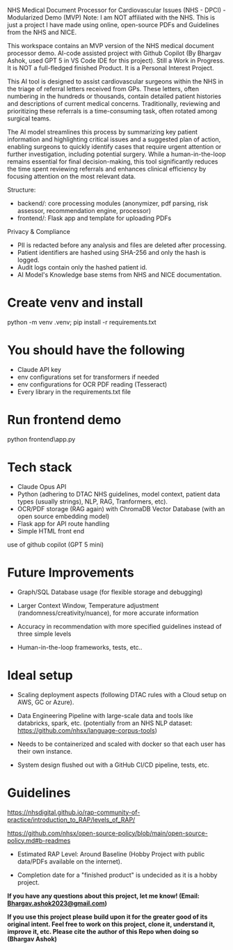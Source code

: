 NHS Medical Document Processor for Cardiovascular Issues (NHS - DPCI) - Modularized Demo (MVP) Note: I am NOT affiliated with the NHS. This is just a project I have made using online, open-source PDFs and Guidelines from the NHS and NICE. 

This workspace contains an MVP version of the NHS medical document processor demo. AI-code assisted project with Github Copilot (By Bhargav Ashok, used GPT 5 in VS Code IDE for this project). Still a Work in Progress. It is NOT a full-fledged finished Product. It is a Personal Interest Project.


This AI tool is designed to assist cardiovascular surgeons within the NHS in the triage of referral letters received from GPs. These letters, often numbering in the hundreds or thousands, contain detailed patient histories and descriptions of current medical concerns. Traditionally, reviewing and prioritizing these referrals is a time-consuming task, often rotated among surgical teams.

The AI model streamlines this process by summarizing key patient information and highlighting critical issues and a suggested plan of action, enabling surgeons to quickly identify cases that require urgent attention or further investigation, including potential surgery. While a human-in-the-loop remains essential for final decision-making, this tool significantly reduces the time spent reviewing referrals and enhances clinical efficiency by focusing attention on the most relevant data.

Structure:
- backend/: core processing modules (anonymizer, pdf parsing, risk assessor, recommendation engine, processor)
- frontend/: Flask app and template for uploading PDFs

Privacy & Compliance
- PII is redacted before any analysis and files are deleted after processing.
- Patient identifiers are hashed using SHA-256 and only the hash is logged.
- Audit logs contain only the hashed patient id.
- AI Model's Knowledge base stems from NHS and NICE documentation.

# Create venv and install
python -m venv .venv; pip install -r requirements.txt

# You should have the following

- Claude API key
- env configurations set for transformers if needed
- env configurations for OCR PDF reading (Tesseract)
- Every library in the requirements.txt file

# Run frontend demo
python frontend\app.py 


# Tech stack

- Claude Opus API
- Python (adhering to DTAC NHS guidelines, model context, patient data types (usually strings), NLP, RAG, Tranformers, etc).
- OCR/PDF storage (RAG again) with ChromaDB Vector Database (with an open source embedding model)
- Flask app for API route handling
- Simple HTML front end

use of github copilot (GPT 5 mini)

# Future Improvements

- Graph/SQL Database usage (for flexible storage and debugging)

- Larger Context Window, Temperature adjustment (randomness/creativity/nuance), for more accurate information

- Accuracy in recommendation with more specified guidelines instead of three simple levels

- Human-in-the-loop frameworks, tests, etc..

# Ideal setup

- Scaling deployment aspects (following DTAC rules with a Cloud setup on AWS, GC or Azure).

- Data Engineering Pipeline with large-scale data and tools like databricks, spark, etc. (potentially from an NHS NLP dataset: https://github.com/nhsx/language-corpus-tools)

- Needs to be containerized and scaled with docker so that each user has their own instance. 

- System design flushed out with a GitHub CI/CD pipeline, tests, etc.


# Guidelines 

https://nhsdigital.github.io/rap-community-of-practice/introduction_to_RAP/levels_of_RAP/

https://github.com/nhsx/open-source-policy/blob/main/open-source-policy.md#b-readmes

- Estimated RAP Level: Around Baseline (Hobby Project with public data/PDFs available on the internet).

- Completion date for a "finished product" is undecided as it is a hobby project.


**If you have any questions about this project, let me know! (Email: Bhargav.ashok2023@gmail.com)**

**If you use this project please build upon it for the greater good of its original intent. Feel free to work on this project, clone it, understand it, improve it, etc. Please cite the author of this Repo when doing so (Bhargav Ashok)**





